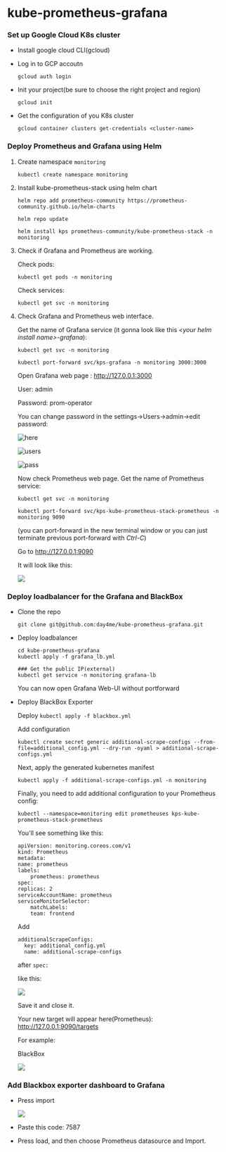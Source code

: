 # kube-prometheus-grafana

### Set up Google Cloud K8s cluster
* Install google cloud CLI(gcloud)
* Log in to GCP accoutn

    `gcloud auth login`

* Init your project(be sure to choose the right project and region)

    `gcloud init`

* Get the configuration of you K8s cluster

    `gcloud container clusters get-credentials <cluster-name>`

### Deploy Prometheus and Grafana using Helm
1. Create namespace `monitoring`

    `kubectl create namespace monitoring`

2. Install kube-prometheus-stack using helm chart
    
    ```
    helm repo add prometheus-community https://prometheus-community.github.io/helm-charts

    helm repo update

    helm install kps prometheus-community/kube-prometheus-stack -n monitoring

    ```
4. Check if Grafana and Prometheus are working.
    
    Check pods:
    
    `kubectl get pods -n monitoring`

    Check services:

    `kubectl get svc -n monitoring`

5. Check Grafana and Prometheus web interface.

    Get the name of Grafana service (it gonna look like this *\<your helm install name\>-grafana*):

    `kubectl get svc -n monitoring`

    `kubectl port-forward svc/kps-grafana -n monitoring 3000:3000`

    Open Grafana web page : http://127.0.0.1:3000

    User: admin
    
    Password: prom-operator

    You can change password in the settings->Users->admin->edit password:

    ![here](https://imgur.com/rmCmemM.png)

    ![users](https://imgur.com/pIFza0U.png)

    ![pass](https://imgur.com/uXehGnI.png)

    Now check Prometheus web page.
    Get the name of Prometheus service:

    `kubectl get svc -n monitoring`

    `kubectl port-forward svc/kps-kube-prometheus-stack-prometheus -n monitoring 9090` 
    
    (you can port-forward in the new terminal window or you can just terminate previous port-forward with *Ctrl-C*)

    Go to http://127.0.0.1:9090

    It will look like this:

    ![](https://imgur.com/2PKRDG3.png)

### Deploy loadbalancer for the Grafana and BlackBox
    
* Clone the repo
    
    ```
    git clone git@github.com:day4me/kube-prometheus-grafana.git
    ```

* Deploy loadbalancer
    ```
    cd kube-prometheus-grafana
    kubectl apply -f grafana_lb.yml

    ### Get the public IP(external)
    kubectl get service -n monitoring grafana-lb
    ```
    You can now open Grafana Web-UI without portforward 

* Deploy BlackBox Exporter
    
    Deploy
    `kubectl apply -f blackbox.yml`
    
    Add configuration
    
    `kubectl create secret generic additional-scrape-configs --from-file=additional_config.yml --dry-run -oyaml > additional-scrape-configs.yml
    `

    Next, apply the generated kubernetes manifest

    `kubectl apply -f additional-scrape-configs.yml -n monitoring
    `

    Finally, you need to add additional configuration to your Prometheus config:

    ```
    kubectl --namespace=monitoring edit prometheuses kps-kube-prometheus-stack-prometheus
    ```

    You'll see something like this:

    ```
    apiVersion: monitoring.coreos.com/v1
    kind: Prometheus
    metadata:
    name: prometheus
    labels:
        prometheus: prometheus
    spec:
    replicas: 2
    serviceAccountName: prometheus
    serviceMonitorSelector:
        matchLabels:
        team: frontend
    ```

    Add 
    ```
    additionalScrapeConfigs:
      key: additional_config.yml
      name: additional-scrape-configs
    ```

    after `spec:`

    like this:

    ![](https://i.imgur.com/O5ARbT2.png)

    Save it and close it.

    Your new target will appear here(Prometheus): http://127.0.0.1:9090/targets

    For example: 

    BlackBox

    ![](https://imgur.com/iowFBTy.png)

### Add Blackbox exporter dashboard to Grafana

* Press import

    ![](https://i.imgur.com/65lmfFN.png)

* Paste this code: 7587

* Press load, and then choose Prometheus datasource and Import.